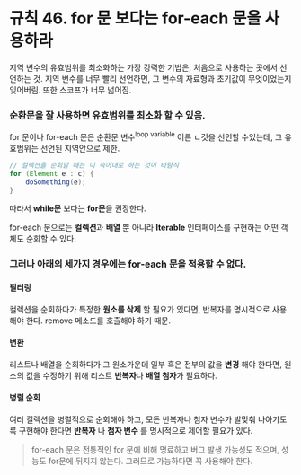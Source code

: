 # 규칙 46. for 문 보다는 for-each 문을 사용하라

지역 변수의 유효범위를 최소화하는 가장 강력한 기법은, 처음으로 사용하는 곳에서 선언하는 것.
지역 변수를 너무 빨리 선언하면, 그 변수의 자료형과 초기값이 무엇이었는지 잊어버림. 또한 스코프가 너무 넓어짐.

### 순환문을 잘 사용하면 유효범위를 최소화 할 수 있음.
for 문이나 for-each 문은 순환문 변수<sup>loop variable</sup> 이른 ㄴ것을 선언할 수있는데, 그 유효범위는 선언된 지역안으로 제한.

```java
// 컬렉션을 순회할 때는 이 숙어대로 하는 것이 바람직
for (Element e : c) {
	doSomething(e);
}
```

따라서 **while문** 보다는 **for문**을 권장한다.

for-each 문으로는 **컬렉션**과 **배열** 뿐 아니라 **Iterable** 인터페이스를 구현하는 어떤 객체도 순회할 수 있다.

### 그러나 아래의 세가지 경우에는 for-each 문을 적용할 수 없다.

#### 필터링
컬렉션을 순회하다가 특정한 **원소를 삭제** 할 필요가 있다면, 반복자를 명시적으로 사용해야 한다. remove 메소드를 호출해야 하기 때문.


#### 변환
리스트나 배열을 순회하다가 그 원소가운데 일부 혹은 전부의 값을 **변경** 해야 한다면, 원소의 값을 수정하기 위해 리스트 **반복자**나 **배열 첨자**가 필요하다.


#### 병렬 순회
여러 컬렉션을 병렬적으로 순회해야 하고, 모든 반복자나 첨자 변수가 발맞춰 나아가도록 구현해야 한다면 **반복자** 나 **첨자 변수** 를 명시적으로 제어할 필요가 있다.

> for-each 문은 전통적인 for 문에 비해 명료하고 버그 발생 가능성도 적으며, 성능도 for문에 뒤지지 않는다. 그러므로 가능하다면 꼭 사용해야 한다.
